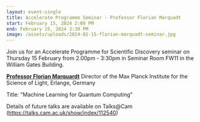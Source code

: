 ```yaml
---
layout: event-single
title: Accelerate Programme Seminar - Professor Florian Marquadt
start: February 15, 2024 2:00 PM
end: February 15, 2024 3:30 PM
image: /assets/uploads/2024-02-15-florian-marquadt-seminar.jpg
---
```

Join us for an Accelerate Programme for Scientific Discovery seminar on Thursday 15 February from 2.00pm - 3:30pm in Seminar Room FW11 in the William Gates Building.

**[Professor Florian Marquardt](https://www.mpg.de/10655393/science-of-light-marquardt)**
Director of the Max Planck Institute for the Science of Light, Erlange, Germany

Title: "Machine Learning for Quantum Computing" 

Details of future talks are available on Talks@Cam (https://talks.cam.ac.uk/show/index/112540)